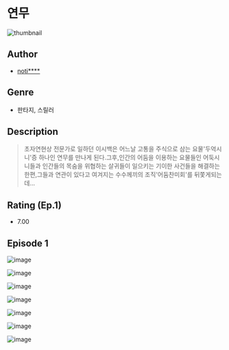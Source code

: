 # 연무
![thumbnail](https://image-comic.pstatic.net/user_contents_data/challenge_comic/2023/05/23/287899/upload_3486685943243617331_480x623.jpeg)

## Author
- [noti****](https://comic.naver.com/artistTitle?id=287899)

## Genre
- 판타지, 스릴러

## Description
> 초자연현상 전문가로 일하던 이시백은 어느날 고통을 주식으로 삼는 요물'두억시니'증 하나인 연무를 만나게 된다.그후,인간의 어둠을 이용하는 요물들인 어둑시니들과 인간들의 목숨을 위협하는 살귀들이 일으키는 기이한 사건들을 해결하는 한편,그들과 연관이 있다고 여겨지는 수수께끼의 조직'어둠찬미회'를 뒤쫓게되는데...


## Rating (Ep.1)
- 7.00

## Episode 1
![image](https://image-comic.pstatic.net/user_contents_data/challenge_comic/2023/05/23/287899/upload_3904955344863965540.jpeg)

![image](https://image-comic.pstatic.net/user_contents_data/challenge_comic/2023/05/23/287899/upload_3616781245702353761.jpeg)

![image](https://image-comic.pstatic.net/user_contents_data/challenge_comic/2023/05/23/287899/upload_7306353947654238307.jpeg)

![image](https://image-comic.pstatic.net/user_contents_data/challenge_comic/2023/05/23/287899/upload_3906646603362086962.jpeg)

![image](https://image-comic.pstatic.net/user_contents_data/challenge_comic/2023/05/23/287899/upload_3990862408823562545.jpeg)

![image](https://image-comic.pstatic.net/user_contents_data/challenge_comic/2023/05/23/287899/upload_3775535159738512993.jpeg)

![image](https://image-comic.pstatic.net/user_contents_data/challenge_comic/2023/05/23/287899/upload_3835208941444804708.jpeg)
